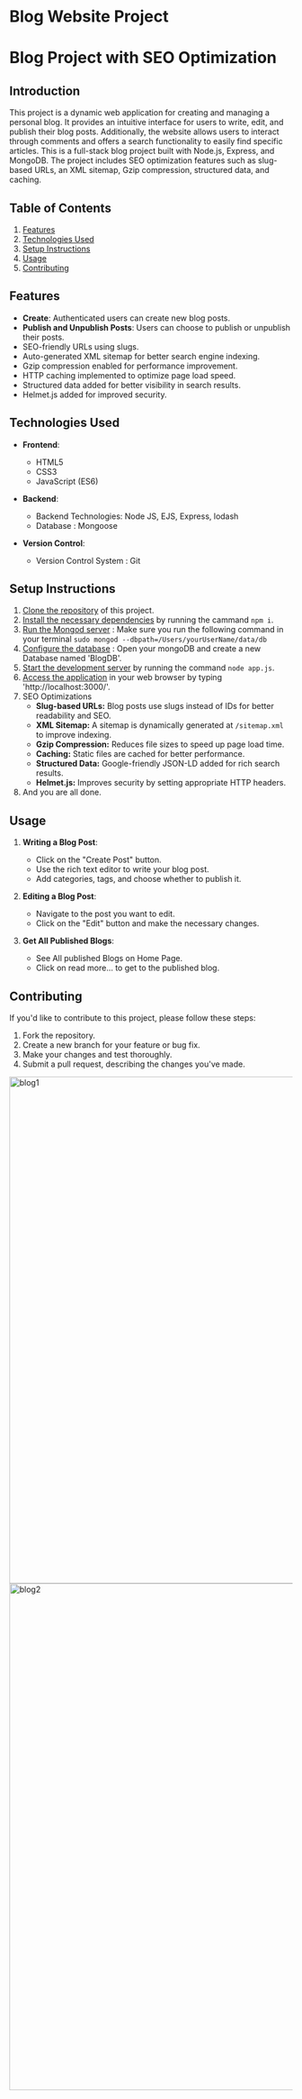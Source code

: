 # Blog Website Project
# Blog Project with SEO Optimization

## Introduction
This project is a dynamic web application for creating and managing a personal blog. It provides an intuitive interface for users to write, edit, and publish their blog posts. Additionally, the website allows users to interact through comments and offers a search functionality to easily find specific articles.
This is a full-stack blog project built with Node.js, Express, and MongoDB. 
The project includes SEO optimization features such as slug-based URLs, an XML sitemap, Gzip compression, structured data, and caching.


## Table of Contents
1. [Features](#features)
2. [Technologies Used](#technologies-used)
3. [Setup Instructions](#setup-instructions)
4. [Usage](#usage)
5. [Contributing](#contributing)

## Features
- **Create**: Authenticated users can create new blog posts.
- **Publish and Unpublish Posts**: Users can choose to publish or unpublish their posts.
- SEO-friendly URLs using slugs.
- Auto-generated XML sitemap for better search engine indexing.
- Gzip compression enabled for performance improvement.
- HTTP caching implemented to optimize page load speed.
- Structured data added for better visibility in search results.
- Helmet.js added for improved security.


## Technologies Used
- **Frontend**:
  - HTML5
  - CSS3
  - JavaScript (ES6)

- **Backend**:
  - Backend Technologies:  Node JS, EJS, Express, lodash 
  - Database : Mongoose

- **Version Control**:
  - Version Control System : Git

## Setup Instructions
1. [Clone the repository](#) of this project.
2. [Install the necessary dependencies](#) by running the cammand `npm i`.
3. [Run the Mongod server](#) : Make sure you run the following command in your terminal `sudo mongod --dbpath=/Users/yourUserName/data/db`
4. [Configure the database](#) : Open your mongoDB and create a new Database named 'BlogDB'.
5. [Start the development server](#) by running the command `node app.js`.
6. [Access the application](#) in your web browser by typing 'http://localhost:3000/'.
7. SEO Optimizations
   - **Slug-based URLs:** Blog posts use slugs instead of IDs for better readability and SEO.
   - **XML Sitemap:** A sitemap is dynamically generated at `/sitemap.xml` to improve indexing.
   - **Gzip Compression:** Reduces file sizes to speed up page load time.
   - **Caching:** Static files are cached for better performance.
   - **Structured Data:** Google-friendly JSON-LD added for rich search results.
   - **Helmet.js:** Improves security by setting appropriate HTTP headers.
8. And you are all done.

## Usage
1. **Writing a Blog Post**:
   - Click on the "Create Post" button.
   - Use the rich text editor to write your blog post.
   - Add categories, tags, and choose whether to publish it.

2. **Editing a Blog Post**:
   - Navigate to the post you want to edit.
   - Click on the "Edit" button and make the necessary changes.

3. **Get All Published Blogs**:
   - See All published Blogs on Home Page.
   - Click on read more... to get to the published blog.


## Contributing
If you'd like to contribute to this project, please follow these steps:
1. Fork the repository.
2. Create a new branch for your feature or bug fix.
3. Make your changes and test thoroughly.
4. Submit a pull request, describing the changes you've made.
 
<img width="900" alt="blog1" src="https://github.com/Sarita-021/blogProject/assets/121181405/cfdaae55-1eab-4e85-9e9a-f11ebb4e7ac9">
<br />
<img width="900" alt="blog2" src="https://github.com/Sarita-021/blogProject/assets/121181405/4024e432-5242-47b1-b9d0-4f0e0fa0df8f">


